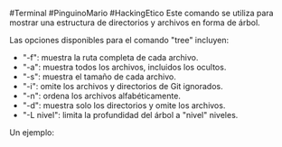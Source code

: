#Terminal #PinguinoMario #HackingEtico 
Este comando se utiliza para mostrar una estructura de directorios y archivos en forma de árbol.

Las opciones disponibles para el comando "tree" incluyen:

-   "-f": muestra la ruta completa de cada archivo.
-   "-a": muestra todos los archivos, incluidos los ocultos.
-   "-s": muestra el tamaño de cada archivo.
-   "-i": omite los archivos y directorios de Git ignorados.
-   "-n": ordena los archivos alfabéticamente.
-   "-d": muestra solo los directorios y omite los archivos.
-   "-L nivel": limita la profundidad del árbol a "nivel" niveles.

Un ejemplo:
